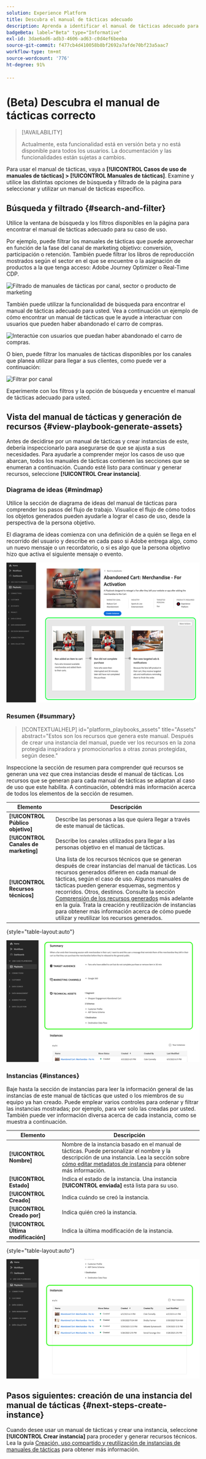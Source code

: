 ```yaml
---
solution: Experience Platform
title: Descubra el manual de tácticas adecuado
description: Aprenda a identificar el manual de tácticas adecuado para su caso de uso y actívelo.
badgeBeta: label="Beta" type="Informative"
exl-id: 3dae6ad6-adb3-4606-ad63-c0d4ef6beeba
source-git-commit: f477cb4d410058b8bf2692a7afde70bf23a5aac7
workflow-type: tm+mt
source-wordcount: '776'
ht-degree: 91%

---
```


# (Beta) Descubra el manual de tácticas correcto

>[!AVAILABILITY]
>
>Actualmente, esta funcionalidad está en versión beta y no está disponible para todos los usuarios. La documentación y las funcionalidades están sujetas a cambios.

Para usar el manual de tácticas, vaya a **[!UICONTROL Casos de uso de manuales de tácticas] > [!UICONTROL Manuales de tácticas]**. Examine y utilice las distintas opciones de búsqueda y filtrado de la página para seleccionar y utilizar un manual de tácticas específico.

## Búsqueda y filtrado {#search-and-filter}

Utilice la ventana de búsqueda y los filtros disponibles en la página para encontrar el manual de tácticas adecuado para su caso de uso.

Por ejemplo, puede filtrar los manuales de tácticas que puede aprovechar en función de la fase del canal de marketing objetivo: conversión, participación o retención. También puede filtrar los libros de reproducción mostrados según el sector en el que se encuentre o la asignación de productos a la que tenga acceso: Adobe Journey Optimizer o Real-Time CDP.

![Filtrado de manuales de tácticas por canal, sector o producto de marketing](/help/use-case-playbooks/assets/playbooks/ui-guide/filter-by-funnel-industry-product.gif)

También puede utilizar la funcionalidad de búsqueda para encontrar el manual de tácticas adecuado para usted. Vea a continuación un ejemplo de cómo encontrar un manual de tácticas que le ayude a interactuar con usuarios que pueden haber abandonado el carro de compras.

![Interactúe con usuarios que puedan haber abandonado el carro de compras.](/help/use-case-playbooks/assets/playbooks/ui-guide/engage-abandoned-cart.gif)

O bien, puede filtrar los manuales de tácticas disponibles por los canales que planea utilizar para llegar a sus clientes, como puede ver a continuación:

![Filtrar por canal](/help/use-case-playbooks/assets/playbooks/ui-guide/channel-select-filter.gif)

Experimente con los filtros y la opción de búsqueda y encuentre el manual de tácticas adecuado para usted.

## Vista del manual de tácticas y generación de recursos {#view-playbook-generate-assets}

Antes de decidirse por un manual de tácticas y crear instancias de este, debería inspeccionarlo para asegurarse de que se ajusta a sus necesidades. Para ayudarle a comprender mejor los casos de uso que abarcan, todos los manuales de tácticas contienen las secciones que se enumeran a continuación. Cuando esté listo para continuar y generar recursos, seleccione **[!UICONTROL Crear instancia]**.

### Diagrama de ideas {#mindmap}

Utilice la sección de diagrama de ideas del manual de tácticas para comprender los pasos del flujo de trabajo. Visualice el flujo de cómo todos los objetos generados pueden ayudarle a lograr el caso de uso, desde la perspectiva de la persona objetivo.

El diagrama de ideas comienza con una definición de a quién se llega en el recorrido del usuario y describe en cada paso si Adobe entrega algo, como un nuevo mensaje o un recordatorio, o si es algo que la persona objetivo hizo que activa el siguiente mensaje o evento.

![Diagrama de ideas del manual de tácticas resaltado.](/help/use-case-playbooks/assets/playbooks/ui-guide/playbook-mindmap.png)


### Resumen {#summary}

>[!CONTEXTUALHELP]
>id="platform_playbooks_assets"
>title="Assets"
>abstract="Estos son los recursos que genera este manual. Después de crear una instancia del manual, puede ver los recursos en la zona protegida inspiradora y promocionarlos a otras zonas protegidas, según desee."

Inspeccione la sección de resumen para comprender qué recursos se generan una vez que crea instancias desde el manual de tácticas. Los recursos que se generan para cada manual de tácticas se adaptan al caso de uso que este habilita. A continuación, obtendrá más información acerca de todos los elementos de la sección de resumen.

| Elemento | Descripción |
---------|----------|
| **[!UICONTROL Público objetivo]** | Describe las personas a las que quiera llegar a través de este manual de tácticas. |
| **[!UICONTROL Canales de marketing]** | Describe los canales utilizados para llegar a las personas objetivo en el manual de tácticas. |
| **[!UICONTROL Recursos técnicos]** | Una lista de los recursos técnicos que se generan después de crear instancias del manual de tácticas. Los recursos generados difieren en cada manual de tácticas, según el caso de uso. Algunos manuales de tácticas pueden generar esquemas, segmentos y recorridos. Otros, destinos. Consulte la sección [Comprensión de los recursos generados](/help/use-case-playbooks/playbooks/create-share-reuse.md#understand-assets) más adelante en la guía. Trata la creación y reutilización de instancias para obtener más información acerca de cómo puede utilizar y reutilizar los recursos generados. |

{style="table-layout:auto"}

![Resumen del manual de tácticas resaltado](/help/use-case-playbooks/assets/playbooks/ui-guide/playbook-summary.png)

### Instancias {#instances}

Baje hasta la sección de instancias para leer la información general de las instancias de este manual de tácticas que usted o los miembros de su equipo ya han creado. Puede emplear varios controles para ordenar y filtrar las instancias mostradas; por ejemplo, para ver solo las creadas por usted. También puede ver información diversa acerca de cada instancia, como se muestra a continuación.

| Elemento | Descripción |
|---------|----------|
| **[!UICONTROL Nombre]** | Nombre de la instancia basado en el manual de tácticas. Puede personalizar el nombre y la descripción de una instancia. Lea la sección sobre [cómo editar metadatos de instancia](/help/use-case-playbooks/playbooks/create-share-reuse.md#edit-instance-metadata) para obtener más información. |
| **[!UICONTROL Estado]** | Indica el estado de la instancia. Una instancia **[!UICONTROL enviada]** está lista para su uso. |
| **[!UICONTROL Creado]** | Indica cuándo se creó la instancia. |
| **[!UICONTROL Creado por]** | Indica quién creó la instancia. |
| **[!UICONTROL Última modificación]** | Indica la última modificación de la instancia. |

{style="table-layout:auto"}

![Instancia del manual de tácticas resaltada.](/help/use-case-playbooks/assets/playbooks/ui-guide/playbook-instances.png)

## Pasos siguientes: creación de una instancia del manual de tácticas {#next-steps-create-instance}

Cuando desee usar un manual de tácticas y crear una instancia, seleccione **[!UICONTROL Crear instancia]** para proceder y generar recursos técnicos. Lea la guía [Creación, uso compartido y reutilización de instancias de manuales de tácticas](/help/use-case-playbooks/playbooks/create-share-reuse.md) para obtener más información.
